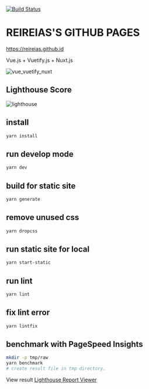 [![Build Status](https://travis-ci.org/reireias/reireias.github.io.svg?branch=source)](https://travis-ci.org/reireias/reireias.github.io)
# REIREIAS'S GITHUB PAGES

https://reireias.github.id

Vue.js + Vuetify.js + Nuxt.js

![vue_vuetify_nuxt](https://user-images.githubusercontent.com/24800246/59352598-014f6980-8d5c-11e9-890a-41757d81207d.png)

## Lighthouse Score
![lighthouse](https://user-images.githubusercontent.com/24800246/59352011-a0736180-8d5a-11e9-9634-876c991be867.png)

## install

```bash
yarn install
```

## run develop mode

```bash
yarn dev
```

## build for static site

```bash
yarn generate
```

## remove unused css

```bash
yarn dropcss
```

## run static site for local

```bash
yarn start-static
```

## run lint

```bash
yarn lint
```

## fix lint error

```bash
yarn lintfix
```

## benchmark with PageSpeed Insights

```bash
mkdir -p tmp/raw
yarn benchmark
# create result file in tmp directory.
```

View result [Lighthouse Report Viewer](https://googlechrome.github.io/lighthouse/viewer/)

